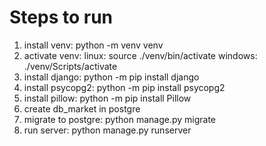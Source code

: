 # Steps to run
1. install venv: python -m venv venv
2. activate venv:
   linux: source ./venv/bin/activate
   windows: ./venv/Scripts/activate
4. install django: python -m pip install django
5. install psycopg2: python -m pip install psycopg2
6. install pillow: python -m pip install Pillow
7. create db_market in postgre
8. migrate to postgre: python manage.py migrate
10. run server: python manage.py runserver

